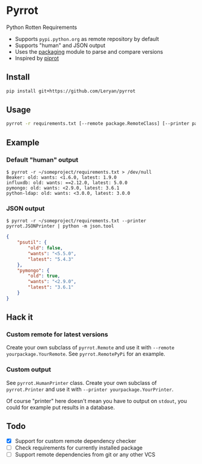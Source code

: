 # Pyrrot

Python Rotten Requirements

 * Supports `pypi.python.org` as remote repository by default
 * Supports "human" and JSON output
 * Uses the [packaging](https://github.com/pypa/packaging) module to parse and compare versions
 * Inspired by [piprot](https://github.com/sesh/piprot)

## Install

```bash
pip install git+https://github.com/Leryan/pyrrot
```

## Usage

```bash
pyrrot -r requirements.txt [--remote package.RemoteClass] [--printer package.PrinterClass]
```

## Example

### Default "human" output

```
$ pyrrot -r ~/someproject/requirements.txt > /dev/null
Beaker: old: wants: <1.6.0, latest: 1.9.0
influxdb: old: wants: ==2.12.0, latest: 5.0.0
pymongo: old: wants: <2.9.0, latest: 3.6.1
python-ldap: old: wants: <3.0.0, latest: 3.0.0
```

### JSON output

```
$ pyrrot -r ~/someproject/requirements.txt --printer pyrrot.JSONPrinter | python -m json.tool
```

```json
{
    "psutil": {
        "old": false,
        "wants": "<5.5.0",
        "latest": "5.4.3"
    },
    "pymongo": {
        "old": true,
        "wants": "<2.9.0",
        "latest": "3.6.1"
    }
}
```

## Hack it

### Custom remote for latest versions

Create your own subclass of `pyrrot.Remote` and use it with `--remote yourpackage.YourRemote`. See `pyrrot.RemotePyPi` for an example.

### Custom output

See `pyrrot.HumanPrinter` class. Create your own subclass of `pyrrot.Printer` and use it with `--printer yourpackage.YourPrinter`.

Of course "printer" here doesn't mean you have to output on `stdout`, you could for example put results in a database.

## Todo

 * [x] Support for custom remote dependency checker
 * [ ] Check requirements for currently installed package
 * [ ] Support remote dependencies from git or any other VCS
